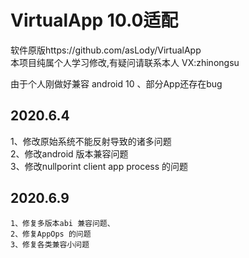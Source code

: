  #    VirtualApp 10.0适配

软件原版https://github.com/asLody/VirtualApp<br>
本项目纯属个人学习修改,有疑问请联系本人 VX:zhinongsu

由于个人刚做好兼容 android 10 、部分App还存在bug 

## 2020.6.4<br>
   1、修改原始系统不能反射导致的诸多问题<br>
   2、修改android 版本兼容问题<br>
   3、修改nullporint client app process 的问题<br>
   
## 2020.6.9<br>
    1、修复多版本abi 兼容问题、
    2、修复AppOps 的问题
    3、修复各类兼容小问题
